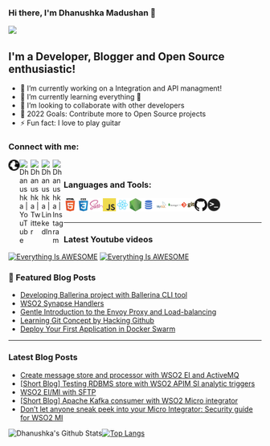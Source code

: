 ### Hi there, I'm Dhanushka Madushan 👋
![](https://komarev.com/ghpvc/?username=madushadhanushka)
## I'm a Developer, Blogger and Open Source enthusiastic!
- 🔭 I’m currently working on a Integration and API managment!
- 🌱 I’m currently learning everything 🤣
- 👯 I’m looking to collaborate with other developers
- 🥅 2022 Goals: Contribute more to Open Source projects
- ⚡ Fun fact: I love to play guitar

### Connect with me:

[<img align="left" alt="Dhanushka" width="22px" src="https://raw.githubusercontent.com/iconic/open-iconic/master/svg/globe.svg" />][website]
[<img align="left" alt="Dhanushka | YouTube" width="22px" src="https://cdn.jsdelivr.net/npm/simple-icons@v3/icons/youtube.svg" />][youtube]
[<img align="left" alt="Dhanushka | Twitter" width="22px" src="https://cdn.jsdelivr.net/npm/simple-icons@v3/icons/twitter.svg" />][twitter]
[<img align="left" alt="Dhanushka | LinkedIn" width="22px" src="https://cdn.jsdelivr.net/npm/simple-icons@v3/icons/linkedin.svg" />][linkedin]
[<img align="left" alt="Dhanushka | Instagram" width="22px" src="https://cdn.jsdelivr.net/npm/simple-icons@v3/icons/instagram.svg" />][instagram]

<br />

### Languages and Tools:

<img align="left" alt="HTML5" width="26px" src="https://raw.githubusercontent.com/github/explore/80688e429a7d4ef2fca1e82350fe8e3517d3494d/topics/html/html.png" />
<img align="left" alt="CSS3" width="26px" src="https://raw.githubusercontent.com/github/explore/80688e429a7d4ef2fca1e82350fe8e3517d3494d/topics/css/css.png" />
<img align="left" alt="Sass" width="26px" src="https://raw.githubusercontent.com/github/explore/80688e429a7d4ef2fca1e82350fe8e3517d3494d/topics/sass/sass.png" />
<img align="left" alt="JavaScript" width="26px" src="https://raw.githubusercontent.com/github/explore/80688e429a7d4ef2fca1e82350fe8e3517d3494d/topics/javascript/javascript.png" />
<img align="left" alt="React" width="26px" src="https://raw.githubusercontent.com/github/explore/80688e429a7d4ef2fca1e82350fe8e3517d3494d/topics/react/react.png" />
<img align="left" alt="Node.js" width="26px" src="https://raw.githubusercontent.com/github/explore/80688e429a7d4ef2fca1e82350fe8e3517d3494d/topics/nodejs/nodejs.png" />
<img align="left" alt="SQL" width="26px" src="https://raw.githubusercontent.com/github/explore/80688e429a7d4ef2fca1e82350fe8e3517d3494d/topics/sql/sql.png" />
<img align="left" alt="MySQL" width="26px" src="https://raw.githubusercontent.com/github/explore/80688e429a7d4ef2fca1e82350fe8e3517d3494d/topics/mysql/mysql.png" />
<img align="left" alt="MongoDB" width="26px" src="https://raw.githubusercontent.com/github/explore/80688e429a7d4ef2fca1e82350fe8e3517d3494d/topics/mongodb/mongodb.png" />
<img align="left" alt="Git" width="26px" src="https://raw.githubusercontent.com/github/explore/80688e429a7d4ef2fca1e82350fe8e3517d3494d/topics/git/git.png" />
<img align="left" alt="GitHub" width="26px" src="https://raw.githubusercontent.com/github/explore/78df643247d429f6cc873026c0622819ad797942/topics/github/github.png" />
<img align="left" alt="HTML5" width="26px" src="https://raw.githubusercontent.com/github/explore/80688e429a7d4ef2fca1e82350fe8e3517d3494d/topics/terminal/terminal.png" />
<br />
<br />

---
### Latest Youtube videos
[![Everything Is AWESOME](https://img.youtube.com/vi/grzxF7cD2g0/0.jpg)](https://www.youtube.com/watch?v=grzxF7cD2g0 "Everything Is AWESOME")
[![Everything Is AWESOME](https://img.youtube.com/vi/RMjMYoiXGXQ/0.jpg)](https://www.youtube.com/watch?v=RMjMYoiXGXQ "Everything Is AWESOME")

### 📕 Featured Blog Posts
- [Developing Ballerina project with Ballerina CLI tool](https://medium.com/technology-in-essence/developing-ballerina-project-with-ballerina-cli-tool-66cb6ebf5111)
- [WSO2 Synapse Handlers](https://medium.com/@madushandhanushka/wso2-synapse-handlers-64b34af06cbb)
- [Gentle Introduction to the Envoy Proxy and Load-balancing](https://medium.com/hackernoon/gentle-introduction-to-the-envoy-proxy-and-load-balancing-b3e3eb72c71f)
- [Learning Git Concept by Hacking Github](https://medium.com/@madushandhanushka/learning-git-concept-by-hacking-github-e4993049c6b0)
- [Deploy Your First Application in Docker Swarm](https://medium.com/faun/deploy-your-first-application-in-docker-swarm-4d7352c89906)

---

### Latest Blog Posts
<!-- BLOG-POST-LIST:START -->
- [Create message store and processor with WSO2 EI and ActiveMQ](https://medium.com/@madushandhanushka/create-message-store-and-processor-with-wso2-ei-and-activemq-d0790105f11b?source=rss-8ef4f076feec------2)
- [[Short Blog] Testing RDBMS store with WSO2 APIM SI analytic triggers](https://medium.com/@madushandhanushka/short-blog-testing-rdbms-store-with-wso2-apim-si-analytic-triggers-491b97563fe?source=rss-8ef4f076feec------2)
- [WSO2 EI/MI with SFTP](https://medium.com/@madushandhanushka/wso2-ei-mi-with-sftp-6ad9a9693ac4?source=rss-8ef4f076feec------2)
- [[Short Blog] Apache Kafka consumer with WSO2 Micro integrator](https://medium.com/@madushandhanushka/apache-kafka-consumer-with-wso2-micro-integrator-3342004962e4?source=rss-8ef4f076feec------2)
- [Don’t let anyone sneak peek into your Micro Integrator: Security guide for WSO2 MI](https://medium.com/@madushandhanushka/dont-let-anyone-sneak-peek-into-your-microintegrator-security-guide-for-wso2-mi-464a52eb91e2?source=rss-8ef4f076feec------2)
<!-- BLOG-POST-LIST:END -->

<img align="left" alt="Dhanushka's Github Stats" src="https://github-readme-stats.vercel.app/api?username=madushadhanushka&show_icons=true&hide_border=true" />

[![Top Langs](https://github-readme-stats.vercel.app/api/top-langs/?username=madushadhanushka&layout=compact)](https://github.com/madushadhanushka/github-readme-stats)

[website]: http://devform.netlify.com/
[twitter]: https://twitter.com/DhanushkaDEV
[youtube]: https://www.youtube.com/channel/UCBy8HwGXUnM60EOj9sDcz-g
[instagram]: https://www.instagram.com/dhanushka_m/
[linkedin]: https://www.linkedin.com/in/dhanushkamadushan/
